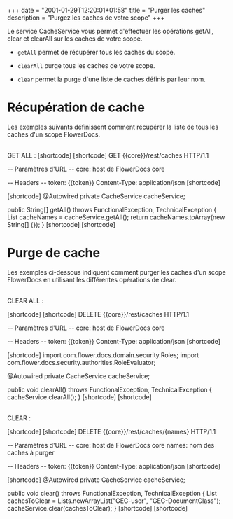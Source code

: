 +++
date = "2001-01-29T12:20:01+01:58"
title = "Purger les caches"
description = "Purgez les caches de votre scope"
+++

Le service CacheService vous permet d'effectuer les opérations getAll, clear et clearAll sur les caches de votre scope.

* `getAll` permet de récupérer tous les caches du scope.

* `clearAll` purge tous les caches de votre scope.

* `clear` permet la purge d'une liste de caches définis par leur nom.

# Récupération de cache

Les exemples suivants définissent comment récupérer la liste de tous les caches d'un scope FlowerDocs.

<br/>
GET ALL :
[shortcode]
[shortcode]
GET {{core}}/rest/caches HTTP/1.1

-- Paramètres d'URL --
core: host de FlowerDocs core

-- Headers --
token: {{token}}
Content-Type: application/json
[shortcode]

[shortcode]
@Autowired
private CacheService cacheService;

public String[] getAll() throws FunctionalException, TechnicalException
{
	List<String> cacheNames = cacheService.getAll();
	return cacheNames.toArray(new String[] {});
}
[shortcode]
[shortcode]

# Purge de cache

Les exemples ci-dessous indiquent comment purger les caches d'un scope FlowerDocs en utilisant les différentes opérations de clear.

<br/>
CLEAR ALL :

[shortcode]
[shortcode]
DELETE {{core}}/rest/caches HTTP/1.1

-- Paramètres d'URL --
core: host de FlowerDocs core

-- Headers --
token: {{token}}
Content-Type: application/json
[shortcode]

[shortcode]
import com.flower.docs.domain.security.Roles;
import com.flower.docs.security.authorities.RoleEvaluator;

@Autowired
private CacheService cacheService;

public void clearAll() throws FunctionalException, TechnicalException
{
	cacheService.clearAll();
}
[shortcode]
[shortcode]

<br/>
CLEAR :

[shortcode]
[shortcode]
DELETE {{core}}/rest/caches/{names} HTTP/1.1

-- Paramètres d'URL --
core: host de FlowerDocs core
names: nom des caches à purger

-- Headers --
token: {{token}}
Content-Type: application/json
[shortcode]

[shortcode]
@Autowired
private CacheService cacheService;

public void clear() throws FunctionalException, TechnicalException
    {
        List<String> cachesToClear = Lists.newArrayList("GEC-user", "GEC-DocumentClass");
        cacheService.clear(cachesToClear);
    }
[shortcode]
[shortcode]
